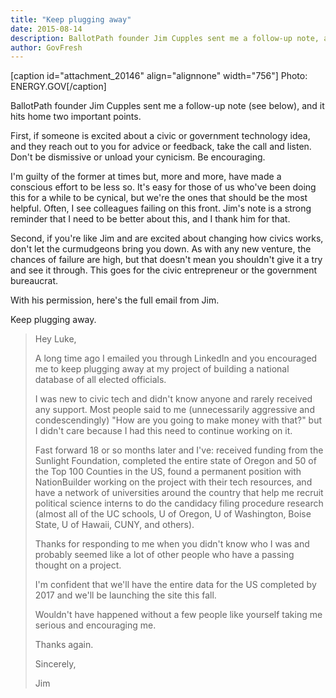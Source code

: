 ```yaml
---
title: "Keep plugging away"
date: 2015-08-14
description: BallotPath founder Jim Cupples sent me a follow-up note, and it hits home two important points.
author: GovFresh
---
```


[caption id="attachment_20146" align="alignnone" width="756"] Photo: ENERGY.GOV[/caption]

BallotPath founder Jim Cupples sent me a follow-up note (see below), and it hits home two important points.

First, if someone is excited about a civic or government technology idea, and they reach out to you for advice or feedback, take the call and listen. Don't be dismissive or unload your cynicism. Be encouraging.

I'm guilty of the former at times but, more and more, have made a conscious effort to be less so. It's easy for those of us who've been doing this for a while to be cynical, but we're the ones that should be the most helpful. Often, I see colleagues failing on this front. Jim's note is a strong reminder that I need to be better about this, and I thank him for that.

Second, if you're like Jim and are excited about changing how civics works, don't let the curmudgeons bring you down. As with any new venture, the chances of failure are high, but that doesn't mean you shouldn't give it a try and see it through. This goes for the civic entrepreneur or the government bureaucrat.

With his permission, here's the full email from Jim.

Keep plugging away.
<blockquote>Hey Luke,

A long time ago I emailed you through LinkedIn and you encouraged me to keep plugging away at my project of building a national database of all elected officials.

I was new to civic tech and didn't know anyone and rarely received any support. Most people said to me (unnecessarily aggressive and condescendingly) "How are you going to make money with that?" but I didn't care because I had this need to continue working on it.

Fast forward 18 or so months later and I've: received funding from the Sunlight Foundation, completed the entire state of Oregon and 50 of the Top 100 Counties in the US, found a permanent position with NationBuilder working on the project with their tech resources, and have a network of universities around the country that help me recruit political science interns to do the candidacy filing procedure research (almost all of the UC schools, U of Oregon, U of Washington, Boise State, U of Hawaii, CUNY, and others).

Thanks for responding to me when you didn't know who I was and probably seemed like a lot of other people who have a passing thought on a project.

I'm confident that we'll have the entire data for the US completed by 2017 and we'll be launching the site this fall.

Wouldn't have happened without a few people like yourself taking me serious and encouraging me.

Thanks again.

Sincerely,

Jim</blockquote>
